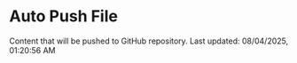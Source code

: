 # Auto Push File

Content that will be pushed to GitHub repository.
Last updated: 08/04/2025, 01:20:56 AM